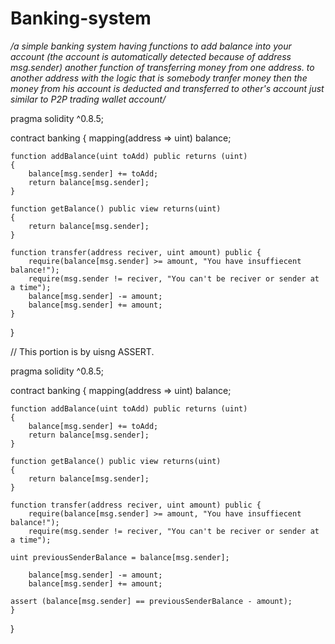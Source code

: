 # Banking-system
*/a simple banking system having functions to add balance into your account (the account is automatically detected because of address msg.sender) 
another function of transferring money from one address. to another address with the logic that is somebody 
tranfer money then the money from his account is deducted and transferred to other's account just similar to P2P trading wallet account/*

pragma solidity ^0.8.5;

contract banking
{
    mapping(address => uint) balance;

    function addBalance(uint toAdd) public returns (uint)
    {
        balance[msg.sender] += toAdd;
        return balance[msg.sender];
    }

    function getBalance() public view returns(uint)
    {
        return balance[msg.sender];
    }

    function transfer(address reciver, uint amount) public {
        require(balance[msg.sender] >= amount, "You have insuffiecent balance!");
        require(msg.sender != reciver, "You can't be reciver or sender at a time");
        balance[msg.sender] -= amount;
        balance[msg.sender] += amount;
    }
}



// This portion is by uisng ASSERT. 

pragma solidity ^0.8.5;

contract banking
{
    mapping(address => uint) balance;

    function addBalance(uint toAdd) public returns (uint)
    {
        balance[msg.sender] += toAdd;
        return balance[msg.sender];
    }

    function getBalance() public view returns(uint)
    {
        return balance[msg.sender];
    }

    function transfer(address reciver, uint amount) public {
        require(balance[msg.sender] >= amount, "You have insuffiecent balance!");
        require(msg.sender != reciver, "You can't be reciver or sender at a time");

    uint previousSenderBalance = balance[msg.sender];

        balance[msg.sender] -= amount;
        balance[msg.sender] += amount;

    assert (balance[msg.sender] == previousSenderBalance - amount);
    }
}
